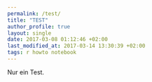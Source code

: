 ```yaml
---
permalink: /test/
title: "TEST"
author_profile: true
layout: single
date: 2017-03-08 01:12:46 +02:00
last_modified_at: 2017-03-14 13:30:39 +02:00
tags: r howto notebook
---
```


Nur ein Test.